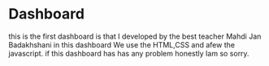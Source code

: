 # Dashboard
this is the first dashboard is that I developed by the best teacher Mahdi Jan Badakhshani in this dashboard We use the HTML,CSS and afew the javascript.
if this dashboard has has any problem honestly Iam so sorry.
